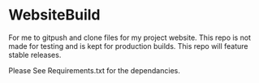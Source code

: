# WebsiteBuild
For me to gitpush and clone files for my project website. 
This repo is not made for testing and is kept for production builds. This repo will feature stable releases. 

Please See Requirements.txt for the dependancies.

